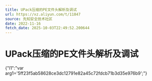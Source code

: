 ```yaml
---
title: UPack压缩的PE文件头解析及调试
url: https://xz.aliyun.com/t/11847
source: 先知安全技术社区
date: 2022-11-16
fetch_date: 2025-10-03T22:49:52.200644
---
```


# UPack压缩的PE文件头解析及调试

{"l1":"var arg1='5ff23f5ab58628ce3dc12791e82a45c72fdcb71b3d35e976b9';"}